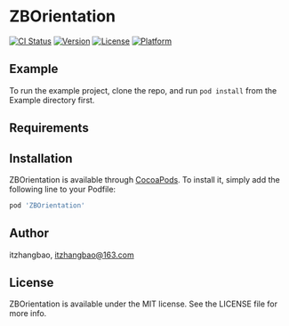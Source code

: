 # ZBOrientation

[![CI Status](https://img.shields.io/travis/itzhangbao/ZBOrientation.svg?style=flat)](https://travis-ci.org/itzhangbao/ZBOrientation)
[![Version](https://img.shields.io/cocoapods/v/ZBOrientation.svg?style=flat)](https://cocoapods.org/pods/ZBOrientation)
[![License](https://img.shields.io/cocoapods/l/ZBOrientation.svg?style=flat)](https://cocoapods.org/pods/ZBOrientation)
[![Platform](https://img.shields.io/cocoapods/p/ZBOrientation.svg?style=flat)](https://cocoapods.org/pods/ZBOrientation)

## Example

To run the example project, clone the repo, and run `pod install` from the Example directory first.

## Requirements

## Installation

ZBOrientation is available through [CocoaPods](https://cocoapods.org). To install
it, simply add the following line to your Podfile:

```ruby
pod 'ZBOrientation'
```

## Author

itzhangbao, itzhangbao@163.com

## License

ZBOrientation is available under the MIT license. See the LICENSE file for more info.
